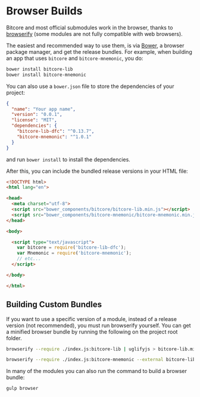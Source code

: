# Browser Builds

Bitcore and most official submodules work in the browser, thanks to [browserify](http://browserify.org/) (some modules are not fully compatible with web browsers).

The easiest and recommended way to use them, is via [Bower](http://bower.io/), a browser package manager, and get the release bundles. For example, when building an app that uses `bitcore` and `bitcore-mnemonic`, you do:

```sh
bower install bitcore-lib
bower install bitcore-mnemonic
```

You can also use a `bower.json` file to store the dependencies of your project:

```json
{
  "name": "Your app name",
  "version": "0.0.1",
  "license": "MIT",
  "dependencies": {
    "bitcore-lib-dfc": "^0.13.7",
    "bitcore-mnemonic": "^1.0.1"
  }
}
```

and run `bower install` to install the dependencies.

After this, you can include the bundled release versions in your HTML file:

```html
<!DOCTYPE html>
<html lang="en">

<head>
  <meta charset="utf-8">
  <script src="bower_components/bitcore/bitcore-lib.min.js"></script>
  <script src="bower_components/bitcore-mnemonic/bitcore-mnemonic.min.js"></script>
</head>

<body>

  <script type="text/javascript">
    var bitcore = require('bitcore-lib-dfc');
    var Mnemonic = require('bitcore-mnemonic');
    // etc...
  </script>

</body>

</html>
```

## Building Custom Bundles

If you want to use a specific version of a module, instead of a release version (not recommended), you must run browserify yourself.  You can get a minified browser bundle by running the following on the project root folder.

```sh
browserify --require ./index.js:bitcore-lib | uglifyjs > bitcore-lib.min.js
```

```sh
browserify --require ./index.js:bitcore-mnemonic --external bitcore-lib | uglifyjs > bitcore-mnemonic.min.js
```

In many of the modules you can also run the command to build a browser bundle:

```sh
gulp browser
```
